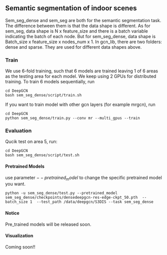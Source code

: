 ## Semantic segmentation of indoor scenes

Sem_seg_dense and sem_seg are both for the semantic segmentation task. The difference between them is that the data shape is different. 
As for sem_seg, data shape is N x feature_size and there is a batch variable indicating the batch of each node. 
But for sem_seg_dense, data shape is Batch_size x feature_size x nodes_num x 1. 
In gcn_lib, there are two folders: dense and sparse. They are used for different data shapes above.

### Train

We use 6-fold training, such that 6 models are trained leaving 1 of 6 areas as the testing area for each model. We keep using 2 GPUs for distributed training. To train 6 models sequentially, run
```
cd DeepGCN
bash sem_seg_dense/script/train.sh
```
If you want to train model with other gcn layers (for example mrgcn), run
```
cd DeepGCN
python sem_seg_dense/train.py --conv mr --multi_gpus --train
```

### Evaluation
Qucik test on area 5, run:

```
cd DeepGCN
bash sem_seg_dense/script/test.sh
```

#### Pretrained Models

use parameter $--pretrained_model$ to change the specific pretrained model you want. 
```
python -u sem_seg_dense/test.py --pretrained_model sem_seg_dense/checkpoints/densedeepgcn-res-edge-ckpt_50.pth  --batch_size 1  --test_path /data/deepgcn/S3DIS --task sem_seg_dense 
```

#### Notice

Pre_trained models will be released soon.

#### Visualization
Coming soon!! 
